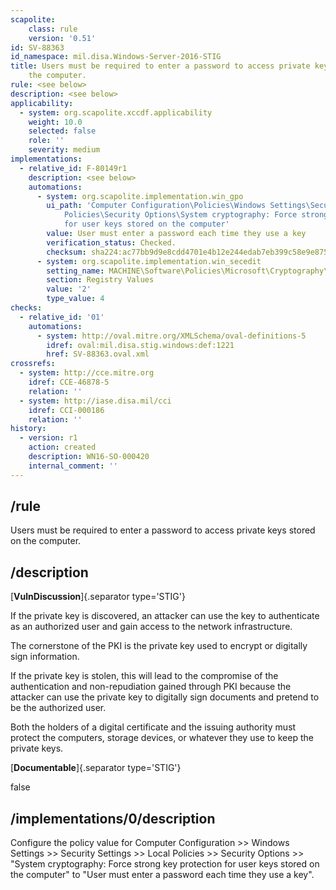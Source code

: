 ```yaml
---
scapolite:
    class: rule
    version: '0.51'
id: SV-88363
id_namespace: mil.disa.Windows-Server-2016-STIG
title: Users must be required to enter a password to access private keys stored on
    the computer.
rule: <see below>
description: <see below>
applicability:
  - system: org.scapolite.xccdf.applicability
    weight: 10.0
    selected: false
    role: ''
    severity: medium
implementations:
  - relative_id: F-80149r1
    description: <see below>
    automations:
      - system: org.scapolite.implementation.win_gpo
        ui_path: 'Computer Configuration\Policies\Windows Settings\Security Settings\Local
            Policies\Security Options\System cryptography: Force strong key protection
            for user keys stored on the computer'
        value: User must enter a password each time they use a key
        verification_status: Checked.
        checksum: sha224:ac77bb9d9e8cdd4701e4b12e244edab7eb399c58e9e875d76b12bd29
      - system: org.scapolite.implementation.win_secedit
        setting_name: MACHINE\Software\Policies\Microsoft\Cryptography\ForceKeyProtection
        section: Registry Values
        value: '2'
        type_value: 4
checks:
  - relative_id: '01'
    automations:
      - system: http://oval.mitre.org/XMLSchema/oval-definitions-5
        idref: oval:mil.disa.stig.windows:def:1221
        href: SV-88363.oval.xml
crossrefs:
  - system: http://cce.mitre.org
    idref: CCE-46878-5
    relation: ''
  - system: http://iase.disa.mil/cci
    idref: CCI-000186
    relation: ''
history:
  - version: r1
    action: created
    description: WN16-SO-000420
    internal_comment: ''
---
```



## /rule

Users must be required to enter a password to access private keys stored on the computer.

## /description

[**VulnDiscussion**]{.separator type='STIG'}

If the private key is discovered, an attacker can use the key to authenticate as an authorized user and gain access to the network infrastructure.

The cornerstone of the PKI is the private key used to encrypt or digitally sign information.

If the private key is stolen, this will lead to the compromise of the authentication and non-repudiation gained through PKI because the attacker can use the private key to digitally sign documents and pretend to be the authorized user.

Both the holders of a digital certificate and the issuing authority must protect the computers, storage devices, or whatever they use to keep the private keys.

[**Documentable**]{.separator type='STIG'}

false

## /implementations/0/description

Configure the policy value for Computer Configuration >> Windows Settings >> Security Settings >> Local Policies >> Security Options >> "System cryptography: Force strong key protection for user keys stored on the computer" to "User must enter a password each time they use a key".
